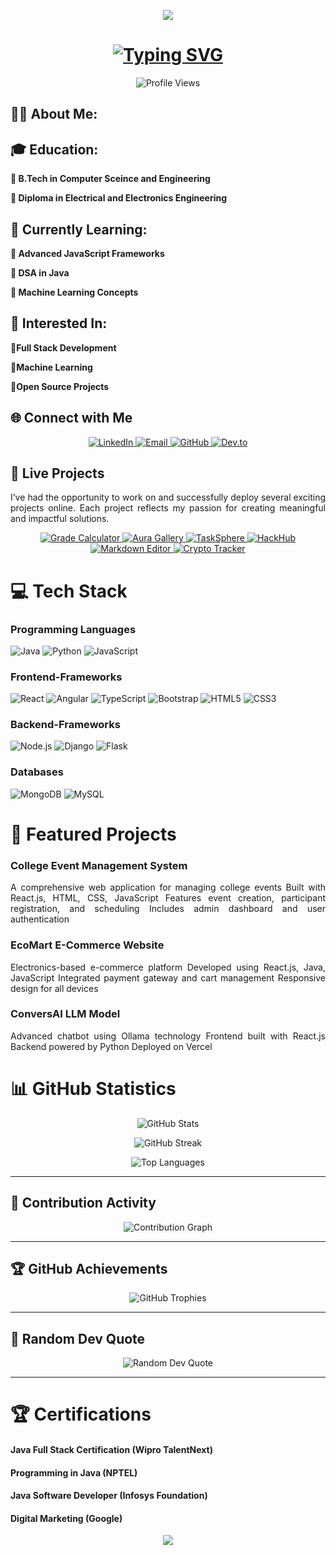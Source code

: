 <!-- Header Banner -->
<p align="center">
  <img src="https://capsule-render.vercel.app/api?type=waving&color=gradient&height=200&section=header&text=Venkatesh%20Pamudurti&fontSize=40&animation=fadeIn" />
</p>
<!-- Introduction with Typing Effect -->
<h1 align="center">
  <a href="https://git.io/typing-svg">
    <img src="https://readme-typing-svg.demolab.com?font=Fira+Code&size=30&pause=1000&center=true&vCenter=true&width=600&lines=Hi+I'm+Venkatesh Pamudurti;Full+Stack+Developer;Python+Devloper;Java+Developer;Open+Source+Enthusiast" alt="Typing SVG" />
  </a>
</h1>
<!-- Profile Views Counter -->
<p align="center">
  <img src="https://komarev.com/ghpvc/?username=Venkat5674&label=Profile%20views&color=0e75b6&style=flat" alt="Profile Views" />
</p>
<!-- About Me Section -->

## 👨‍💻 About Me:

## 🎓 Education: 

**🏫 B.Tech in Computer Sceince and Engineering**

**🏫 Diploma in Electrical and Electronics Engineering**


## **🌱 Currently Learning:**

**📖 Advanced JavaScript Frameworks**

**📖 DSA in Java**

**📖 Machine Learning Concepts**


## **👀 Interested In:**

**🤩Full Stack Development**

**🤩Machine Learning**

**🤩Open Source Projects**


<!-- Connect with Me -->


## 🌐 Connect with Me


<p align="center">
  <a href="https://linkedin.com/in/venkatesh-pamudurti-2a134a252" target="_blank">
    <img src="https://img.shields.io/badge/LinkedIn-0077B5?style=for-the-badge&logo=linkedin&logoColor=white" alt="LinkedIn" />
  </a>
  <a href="mailto:22jr5a0509@gmail.com">
    <img src="https://img.shields.io/badge/Gmail-D14836?style=for-the-badge&logo=gmail&logoColor=white" alt="Email" />
  </a>
  <a href="https://github.com/Venkat5674" target="_blank">
    <img src="https://img.shields.io/badge/GitHub-100000?style=for-the-badge&logo=github&logoColor=white" alt="GitHub" />
  </a>
  <a href="https://dev.to/your-profile" target="_blank">
    <img src="https://img.shields.io/badge/dev.to-0A0A0A?style=for-the-badge&logo=devdot.to&logoColor=white" alt="Dev.to" />
  </a>
</p>


<!-- Live Projects -->


## 🚀 Live Projects

<p align="justify">I’ve had the opportunity to work on and successfully deploy several exciting projects online. Each project reflects my passion for creating meaningful and impactful solutions.</p>

<p align="center">
  <a href="https://grade-calco.netlify.app" target="_blank">
    <img src="https://img.shields.io/badge/Grade_Calculator-00C7B7?style=for-the-badge&logo=netlify&logoColor=white" alt="Grade Calculator" />
  </a>
  <a href="https://auragallery.netlify.app" target="_blank">
    <img src="https://img.shields.io/badge/Aura_Gallery-00C7B7?style=for-the-badge&logo=netlify&logoColor=white" alt="Aura Gallery" />
  </a>
  <a href="https://tasksphere-509.netlify.app" target="_blank">
    <img src="https://img.shields.io/badge/TaskSphere-00C7B7?style=for-the-badge&logo=netlify&logoColor=white" alt="TaskSphere" />
  </a>
  <a href="https://hackhub.netlify.app" target="_blank">
    <img src="https://img.shields.io/badge/HackHub-00C7B7?style=for-the-badge&logo=netlify&logoColor=white" alt="HackHub" />
  </a>
  <a href="https://markdown-editor-venkatesh-509.netlify.app" target="_blank">
    <img src="https://img.shields.io/badge/Markdown_Editor-00C7B7?style=for-the-badge&logo=netlify&logoColor=white" alt="Markdown Editor" />
  </a>
  <a href="https://live-crypto-tracker-venkat.netlify.app" target="_blank">
    <img src="https://img.shields.io/badge/Crypto_Tracker-00C7B7?style=for-the-badge&logo=netlify&logoColor=white" alt="Crypto Tracker" />
  </a>
</p>

<!-- Technologies & Tools -->

## <h1> 💻 Tech Stack</h1>

<p align="center">
  
**<h3>Programming Languages</h3>**

  <img src="https://img.shields.io/badge/Java-ED8B00?style=for-the-badge&logo=java&logoColor=white" alt="Java" />
  <img src="https://img.shields.io/badge/Python-3776AB?style=for-the-badge&logo=python&logoColor=white" alt="Python" />
  <img src="https://img.shields.io/badge/JavaScript-F7DF1E?style=for-the-badge&logo=javascript&logoColor=black" alt="JavaScript" />
  
  **<h3>Frontend-Frameworks</h3>**
  
  <img src="https://img.shields.io/badge/React-20232A?style=for-the-badge&logo=react&logoColor=61DAFB" alt="React" />
  <img src="https://img.shields.io/badge/Angular-DD0031?style=for-the-badge&logo=angular&logoColor=white" alt="Angular" />
  <img src="https://img.shields.io/badge/TypeScript-007ACC?style=for-the-badge&logo=typescript&logoColor=white" alt="TypeScript" />
  <img src="https://img.shields.io/badge/Bootstrap-563D7C?style=for-the-badge&logo=bootstrap&logoColor=white" alt="Bootstrap" />
  <img src="https://img.shields.io/badge/HTML5-E34F26?style=for-the-badge&logo=html5&logoColor=white" alt="HTML5" />
  <img src="https://img.shields.io/badge/CSS3-1572B6?style=for-the-badge&logo=css3&logoColor=white" alt="CSS3" />
  
 **<h3>Backend-Frameworks</h3>**
  
  <img src="https://img.shields.io/badge/Node.js-43853D?style=for-the-badge&logo=node.js&logoColor=white" alt="Node.js" />
  <img src="https://img.shields.io/badge/Django-092E20?style=for-the-badge&logo=django&logoColor=white" alt="Django" />
  <img src="https://img.shields.io/badge/Flask-000000?style=for-the-badge&logo=flask&logoColor=white" alt="Flask" />
  
 **<h3>Databases</h3>**
  
  <img src="https://img.shields.io/badge/MongoDB-4EA94B?style=for-the-badge&logo=mongodb&logoColor=white" alt="MongoDB" />
  <img src="https://img.shields.io/badge/MySQL-00000F?style=for-the-badge&logo=mysql&logoColor=white" alt="MySQL" />
</p>

<!-- Featured Projects -->

## <h1>🌟 Featured Projects</h1>

**<h3>College Event Management System</h3>**

<p align=justify>A comprehensive web application for managing college events
Built with React.js, HTML, CSS, JavaScript
Features event creation, participant registration, and scheduling
Includes admin dashboard and user authentication</p>  

**<h3>EcoMart E-Commerce Website</h3>**

<p align=justify>Electronics-based e-commerce platform
Developed using React.js, Java, JavaScript
Integrated payment gateway and cart management
Responsive design for all devices</p> 

**<h3>ConversAI LLM Model</h3>**

<p align=justify>Advanced chatbot using Ollama technology
Frontend built with React.js
Backend powered by Python
Deployed on Vercel</p> 

<!-- GitHub Stats -->

## <h1>📊 GitHub Statistics</h1>



<p align="center">
  <!-- GitHub Stats -->
  <img src="https://github-readme-stats.vercel.app/api?username=Venkat5674&show_icons=true&theme=radical" alt="GitHub Stats" />
</p>

<p align="center">
  <!-- GitHub Streak -->
  <img src="https://github-readme-streak-stats.herokuapp.com/?user=Venkat5674&theme=radical" alt="GitHub Streak" />
</p>

<p align="center">
  <!-- Top Languages -->
  <img src="https://github-readme-stats.vercel.app/api/top-langs/?username=Venkat5674&layout=compact&theme=radical" alt="Top Languages" />
</p>

---

<!-- Contribution Graph -->
## 🌟 Contribution Activity

<p align="center">
  <img src="https://github-readme-activity-graph.vercel.app/graph?username=Venkat5674&theme=radical&hide_border=true" alt="Contribution Graph" />
</p>

---

<!-- GitHub Trophies -->
## 🏆 GitHub Achievements

<p align="center">
  <img src="https://github-profile-trophy.vercel.app/?username=Venkat5674&theme=radical&row=1&column=6&margin-w=15&margin-h=15" alt="GitHub Trophies" />
</p>

---

<!-- Dynamic Quotes -->
## 💬 Random Dev Quote

<p align="center">
  <img src="https://quotes-github-readme.vercel.app/api?type=horizontal&theme=radical" alt="Random Dev Quote" />
</p>

---


<!-- Certifications -->

## <h1>🏆 Certifications</h1>

<h4>Java Full Stack Certification (Wipro TalentNext)</h4>

<h4>Programming in Java (NPTEL)</h4>

<h4>Java Software Developer (Infosys Foundation)</h4>

<h4>Digital Marketing (Google)</h4>

<!-- Footer -->
<p align="center">
  <img src="https://capsule-render.vercel.app/api?type=waving&color=gradient&height=100&section=footer" />
</p>
